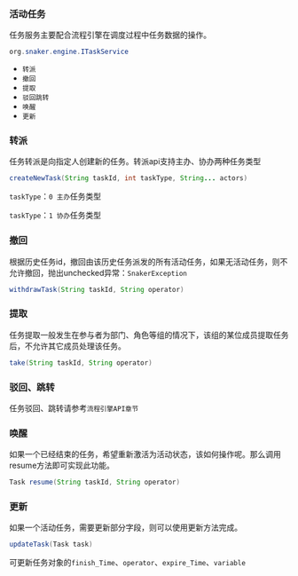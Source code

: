 ### 活动任务

任务服务主要配合流程引擎在调度过程中任务数据的操作。

```java
org.snaker.engine.ITaskService
```

- `转派`
- `撤回`
- `提取`
- `驳回跳转`
- `唤醒`
- `更新`

### 转派

任务转派是向指定人创建新的任务。转派api支持主办、协办两种任务类型

```java
createNewTask(String taskId, int taskType, String... actors)
```

`taskType`：`0 主办`任务类型

`taskType`：`1 协办`任务类型

### 撤回

根据历史任务id，撤回由该历史任务派发的所有活动任务，如果无活动任务，则不允许撤回，抛出unchecked异常：`SnakerException`

```java
withdrawTask(String taskId, String operator)
```

### 提取

任务提取一般发生在参与者为部门、角色等组的情况下，该组的某位成员提取任务后，不允许其它成员处理该任务。

```java
take(String taskId, String operator)
```

### 驳回、跳转

任务驳回、跳转请参考`流程引擎API章节`

### 唤醒

如果一个已经结束的任务，希望重新激活为活动状态，该如何操作呢。那么调用resume方法即可实现此功能。

```java
Task resume(String taskId, String operator)
```

### 更新

如果一个活动任务，需要更新部分字段，则可以使用更新方法完成。

```java
updateTask(Task task)
```

可更新任务对象的`finish_Time`、`operator`、`expire_Time`、`variable`